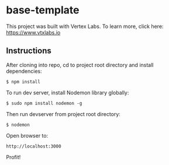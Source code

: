 # base-template

This project was built with Vertex Labs. To learn more, click here: https://www.vtxlabs.io

## Instructions
After cloning into repo, cd to project root directory and install dependencies:

```
$ npm install
```

To run dev server, install Nodemon library globally:

```
$ sudo npm install nodemon -g
```

Then run devserver from project root directory:

```
$ nodemon
```

Open browser to:

```
http://localhost:3000
```

Profit!